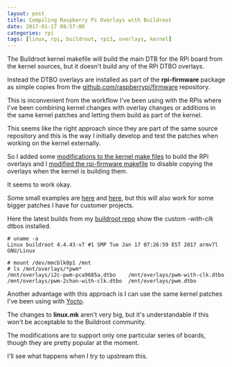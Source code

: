 ```yaml
---
layout: post
title: Compiling Raspberry Pi Overlays with Buildroot
date: 2017-01-17 08:57:00
categories: rpi
tags: [linux, rpi, buildroot, rpi3, overlays, kernel]
---
```


The Buildroot kernel makefile will build the main DTB for the RPi board from the kernel sources, but it doesn't build any of the RPi DTBO overlays.

Instead the DTBO overlays are installed as part of the **rpi-firmware** package as simple copies from the [github.com/raspberrypi/firmware][rpi-firmware-repo] repository.

This is inconvenient from the workflow I've been using with the RPis where I've been combining kernel changes with overlay changes or additions in the same kernel patches and letting them build as part of the kernel. 

This seems like the right approach since they are part of the same source repository and this is the way I initially develop and test the patches when working on the kernel externally. 

So I added some [modifications to the kernel make files][rpi-overlay-patch] to build the RPi overlays and I [modified the rpi-firmware makefile][rpi-firmware-patch] to disable copying the overlays when the kernel is building them.

It seems to work okay.

Some small examples are [here][hardware-pwm-overlay-patch] and [here][ads1015-enable-patch], but this will also work for some bigger patches I have for customer projects.  

Here the latest builds from my [buildroot repo][jumpnow-buildroot] show the custom *-with-clk* dtbos installed. 

    # uname -a
    Linux buildroot 4.4.43-v7 #1 SMP Tue Jan 17 07:26:59 EST 2017 armv7l GNU/Linux

    # mount /dev/mmcblk0p1 /mnt
    # ls /mnt/overlays/*pwm*
    /mnt/overlays/i2c-pwm-pca9685a.dtbo    /mnt/overlays/pwm-with-clk.dtbo
    /mnt/overlays/pwm-2chan-with-clk.dtbo  /mnt/overlays/pwm.dtbo


Another advantage with this approach is I can use the same kernel patches I've been using with [Yocto][jumpnow-rpi-yocto].

The changes to **linux.mk** aren't very big, but it's understandable if this won't be acceptable to the Buildroot community. 

The modifications are to support only one particular series of boards, though they are pretty popular at the moment.

I'll see what happens when I try to upstream this.

[rpi-overlay-patch]: https://github.com/jumpnow/buildroot/commit/cbd238f95a2cf6844befa4116211c283df21ee58
[rpi-firmware-patch]: https://github.com/jumpnow/buildroot/commit/4740828cb5e3c90c40f4da231930f5118ac06b53
[rpi-firmware-repo]: https://github.com/raspberrypi/firmware
[hardware-pwm-overlay-patch]: https://github.com/jumpnow/buildroot/commit/e1245506a204dbaad10277d1463254c7537e58c7
[ads1015-enable-patch]: https://github.com/jumpnow/buildroot/commit/6b3f826feb205a5454b0ebb655b915b400eba49d
[jumpnow-buildroot]: https://github.com/jumpnow/buildroot
[jumpnow-rpi-yocto]: http://www.jumpnowtek.com/rpi/Raspberry-Pi-Systems-with-Yocto.html